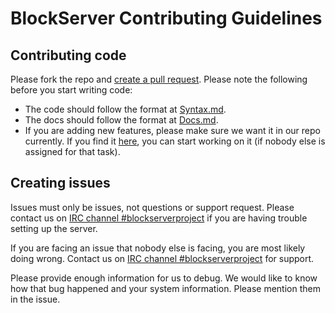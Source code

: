 BlockServer Contributing Guidelines
===
## Contributing code
Please fork the repo and [create a pull request](https://github.com/BlockServerProject/BlockServer/pulls). Please note the following before you start writing code:
* The code should follow the format at [Syntax.md](Syntax.md).
* The docs should follow the format at [Docs.md](Docs.md).
* If you are adding new features, please make sure we want it in our repo currently. If you find it [here](https://github.com/BlockServerProject/BlockServer/issues/112), you can start working on it (if nobody else is assigned for that task).

## Creating issues
Issues must only be issues, not questions or support request. Please contact us on [IRC channel #blockserverproject](https://kiwiirc.com/client/chat.freenode.net/?nick=bsguest|?#blockserverproject) if you are having trouble setting up the server.

If you are facing an issue that nobody else is facing, you are most likely doing wrong. Contact us on [IRC channel #blockserverproject](https://kiwiirc.com/client/chat.freenode.net/?nick=bsguest|?#blockserverproject) for support.

Please provide enough information for us to debug. We would like to know how that bug happened and your system information. Please mention them in the issue.
